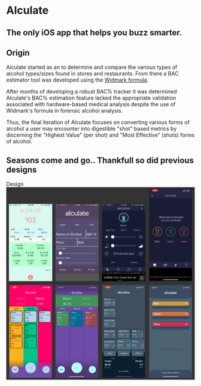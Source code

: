 # Alculate
## The only iOS app that helps you buzz smarter.

## Origin
Alculate started as an to determine and compare the various types of alcohol types/sizes found in stores and restaurants. From there a BAC estimator tool was developed using the [Widmark formula](https://www.google.com/search?q=widmark+formula&oq=widmark+formula&aqs=chrome.0.0l8.3298j0j7&sourceid=chrome&ie=UTF-8).

After months of developing a robust BAC% tracker it was determined Alculate's BAC% estimation feature lacked the appropriate validation associated with hardware-based medical analysis despite the use of Widmark's formula in forensic alcohol analysis.

Thus, the final iteration of Alculate focuses on converting various forms of alcohol a user may encounter into digestible "shot" based metrics by discerning the "Highest Value" (per shot) and "Most Effective" (shots) forms of alcohol.

## Seasons come and go.. Thankfull so did previous designs
Design
![DesignChanges](https://github.com/maxrgnt/Alculate/blob/master/DesignChanges.png)
